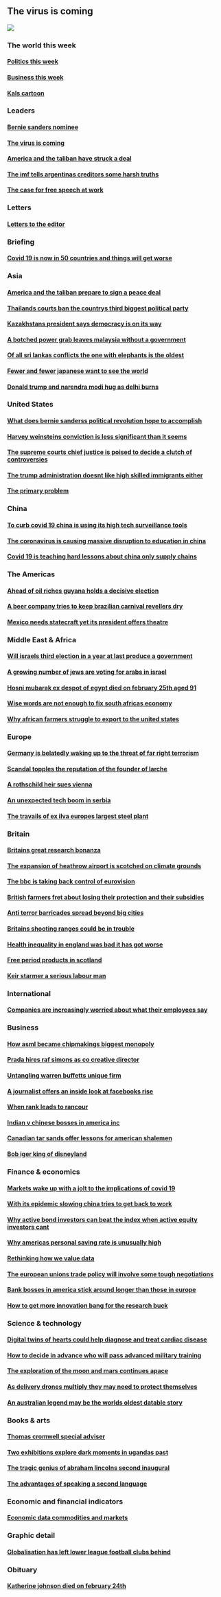 ## The virus is coming
![](./cover.jpg)
### The world this week
#### [Politics this week](./The%20world%20this%20week/politics-this-week.md)
#### [Business this week](./The%20world%20this%20week/business-this-week.md)
#### [Kals cartoon](./The%20world%20this%20week/kals-cartoon.md)
### Leaders
#### [Bernie sanders nominee](./Leaders/bernie-sanders-nominee.md)
#### [The virus is coming](./Leaders/the-virus-is-coming.md)
#### [America and the taliban have struck a deal](./Leaders/america-and-the-taliban-have-struck-a-deal.md)
#### [The imf tells argentinas creditors some harsh truths](./Leaders/the-imf-tells-argentinas-creditors-some-harsh-truths.md)
#### [The case for free speech at work](./Leaders/the-case-for-free-speech-at-work.md)
### Letters
#### [Letters to the editor](./Letters/letters-to-the-editor.md)
### Briefing
#### [Covid 19 is now in 50 countries and things will get worse](./Briefing/covid-19-is-now-in-50-countries-and-things-will-get-worse.md)
### Asia
#### [America and the taliban prepare to sign a peace deal](./Asia/america-and-the-taliban-prepare-to-sign-a-peace-deal.md)
#### [Thailands courts ban the countrys third biggest political party](./Asia/thailands-courts-ban-the-countrys-third-biggest-political-party.md)
#### [Kazakhstans president says democracy is on its way](./Asia/kazakhstans-president-says-democracy-is-on-its-way.md)
#### [A botched power grab leaves malaysia without a government](./Asia/a-botched-power-grab-leaves-malaysia-without-a-government.md)
#### [Of all sri lankas conflicts the one with elephants is the oldest](./Asia/of-all-sri-lankas-conflicts-the-one-with-elephants-is-the-oldest.md)
#### [Fewer and fewer japanese want to see the world](./Asia/fewer-and-fewer-japanese-want-to-see-the-world.md)
#### [Donald trump and narendra modi hug as delhi burns](./Asia/donald-trump-and-narendra-modi-hug-as-delhi-burns.md)
### United States
#### [What does bernie sanderss political revolution hope to accomplish](./United%20States/what-does-bernie-sanderss-political-revolution-hope-to-accomplish.md)
#### [Harvey weinsteins conviction is less significant than it seems](./United%20States/harvey-weinsteins-conviction-is-less-significant-than-it-seems.md)
#### [The supreme courts chief justice is poised to decide a clutch of controversies](./United%20States/the-supreme-courts-chief-justice-is-poised-to-decide-a-clutch-of-controversies.md)
#### [The trump administration doesnt like high skilled immigrants either](./United%20States/the-trump-administration-doesnt-like-high-skilled-immigrants-either.md)
#### [The primary problem](./United%20States/the-primary-problem.md)
### China
#### [To curb covid 19 china is using its high tech surveillance tools](./China/to-curb-covid-19-china-is-using-its-high-tech-surveillance-tools.md)
#### [The coronavirus is causing massive disruption to education in china](./China/the-coronavirus-is-causing-massive-disruption-to-education-in-china.md)
#### [Covid 19 is teaching hard lessons about china only supply chains](./China/covid-19-is-teaching-hard-lessons-about-china-only-supply-chains.md)
### The Americas
#### [Ahead of oil riches guyana holds a decisive election](./The%20Americas/ahead-of-oil-riches-guyana-holds-a-decisive-election.md)
#### [A beer company tries to keep brazilian carnival revellers dry](./The%20Americas/a-beer-company-tries-to-keep-brazilian-carnival-revellers-dry.md)
#### [Mexico needs statecraft yet its president offers theatre](./The%20Americas/mexico-needs-statecraft-yet-its-president-offers-theatre.md)
### Middle East & Africa
#### [Will israels third election in a year at last produce a government](./Middle%20East%20&%20Africa/will-israels-third-election-in-a-year-at-last-produce-a-government.md)
#### [A growing number of jews are voting for arabs in israel](./Middle%20East%20&%20Africa/a-growing-number-of-jews-are-voting-for-arabs-in-israel.md)
#### [Hosni mubarak ex despot of egypt died on february 25th aged 91](./Middle%20East%20&%20Africa/hosni-mubarak-ex-despot-of-egypt-died-on-february-25th-aged-91.md)
#### [Wise words are not enough to fix south africas economy](./Middle%20East%20&%20Africa/wise-words-are-not-enough-to-fix-south-africas-economy.md)
#### [Why african farmers struggle to export to the united states](./Middle%20East%20&%20Africa/why-african-farmers-struggle-to-export-to-the-united-states.md)
### Europe
#### [Germany is belatedly waking up to the threat of far right terrorism](./Europe/germany-is-belatedly-waking-up-to-the-threat-of-far-right-terrorism.md)
#### [Scandal topples the reputation of the founder of larche](./Europe/scandal-topples-the-reputation-of-the-founder-of-larche.md)
#### [A rothschild heir sues vienna](./Europe/a-rothschild-heir-sues-vienna.md)
#### [An unexpected tech boom in serbia](./Europe/an-unexpected-tech-boom-in-serbia.md)
#### [The travails of ex ilva europes largest steel plant](./Europe/the-travails-of-ex-ilva-europes-largest-steel-plant.md)
### Britain
#### [Britains great research bonanza](./Britain/britains-great-research-bonanza.md)
#### [The expansion of heathrow airport is scotched on climate grounds](./Britain/the-expansion-of-heathrow-airport-is-scotched-on-climate-grounds.md)
#### [The bbc is taking back control of eurovision](./Britain/the-bbc-is-taking-back-control-of-eurovision.md)
#### [British farmers fret about losing their protection and their subsidies](./Britain/british-farmers-fret-about-losing-their-protection-and-their-subsidies.md)
#### [Anti terror barricades spread beyond big cities](./Britain/anti-terror-barricades-spread-beyond-big-cities.md)
#### [Britains shooting ranges could be in trouble](./Britain/britains-shooting-ranges-could-be-in-trouble.md)
#### [Health inequality in england was bad it has got worse](./Britain/health-inequality-in-england-was-bad-it-has-got-worse.md)
#### [Free period products in scotland](./Britain/free-period-products-in-scotland.md)
#### [Keir starmer a serious labour man](./Britain/keir-starmer-a-serious-labour-man.md)
### International
#### [Companies are increasingly worried about what their employees say](./International/companies-are-increasingly-worried-about-what-their-employees-say.md)
### Business
#### [How asml became chipmakings biggest monopoly](./Business/how-asml-became-chipmakings-biggest-monopoly.md)
#### [Prada hires raf simons as co creative director](./Business/prada-hires-raf-simons-as-co-creative-director.md)
#### [Untangling warren buffetts unique firm](./Business/untangling-warren-buffetts-unique-firm.md)
#### [A journalist offers an inside look at facebooks rise](./Business/a-journalist-offers-an-inside-look-at-facebooks-rise.md)
#### [When rank leads to rancour](./Business/when-rank-leads-to-rancour.md)
#### [Indian v chinese bosses in america inc](./Business/indian-v-chinese-bosses-in-america-inc.md)
#### [Canadian tar sands offer lessons for american shalemen](./Business/canadian-tar-sands-offer-lessons-for-american-shalemen.md)
#### [Bob iger king of disneyland](./Business/bob-iger-king-of-disneyland.md)
### Finance & economics
#### [Markets wake up with a jolt to the implications of covid 19](./Finance%20&%20economics/markets-wake-up-with-a-jolt-to-the-implications-of-covid-19.md)
#### [With its epidemic slowing china tries to get back to work](./Finance%20&%20economics/with-its-epidemic-slowing-china-tries-to-get-back-to-work.md)
#### [Why active bond investors can beat the index when active equity investors cant](./Finance%20&%20economics/why-active-bond-investors-can-beat-the-index-when-active-equity-investors-cant.md)
#### [Why americas personal saving rate is unusually high](./Finance%20&%20economics/why-americas-personal-saving-rate-is-unusually-high.md)
#### [Rethinking how we value data](./Finance%20&%20economics/rethinking-how-we-value-data.md)
#### [The european unions trade policy will involve some tough negotiations](./Finance%20&%20economics/the-european-unions-trade-policy-will-involve-some-tough-negotiations.md)
#### [Bank bosses in america stick around longer than those in europe](./Finance%20&%20economics/bank-bosses-in-america-stick-around-longer-than-those-in-europe.md)
#### [How to get more innovation bang for the research buck](./Finance%20&%20economics/how-to-get-more-innovation-bang-for-the-research-buck.md)
### Science & technology
#### [Digital twins of hearts could help diagnose and treat cardiac disease](./Science%20&%20technology/digital-twins-of-hearts-could-help-diagnose-and-treat-cardiac-disease.md)
#### [How to decide in advance who will pass advanced military training](./Science%20&%20technology/how-to-decide-in-advance-who-will-pass-advanced-military-training.md)
#### [The exploration of the moon and mars continues apace](./Science%20&%20technology/the-exploration-of-the-moon-and-mars-continues-apace.md)
#### [As delivery drones multiply they may need to protect themselves](./Science%20&%20technology/as-delivery-drones-multiply-they-may-need-to-protect-themselves.md)
#### [An australian legend may be the worlds oldest datable story](./Science%20&%20technology/an-australian-legend-may-be-the-worlds-oldest-datable-story.md)
### Books & arts
#### [Thomas cromwell special adviser](./Books%20&%20arts/thomas-cromwell-special-adviser.md)
#### [Two exhibitions explore dark moments in ugandas past](./Books%20&%20arts/two-exhibitions-explore-dark-moments-in-ugandas-past.md)
#### [The tragic genius of abraham lincolns second inaugural](./Books%20&%20arts/the-tragic-genius-of-abraham-lincolns-second-inaugural.md)
#### [The advantages of speaking a second language](./Books%20&%20arts/the-advantages-of-speaking-a-second-language.md)
### Economic and financial indicators
#### [Economic data commodities and markets](./Economic%20and%20financial%20indicators/economic-data-commodities-and-markets.md)
### Graphic detail
#### [Globalisation has left lower league football clubs behind](./Graphic%20detail/globalisation-has-left-lower-league-football-clubs-behind.md)
### Obituary
#### [Katherine johnson died on february 24th](./Obituary/katherine-johnson-died-on-february-24th.md)
